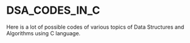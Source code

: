 # DSA_CODES_IN_C
Here is a lot of possible codes of various topics of Data Structures and Algorithms using C language.
